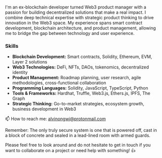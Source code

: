 I'm an ex-blockchain developer turned Web3 product manager with a passion for building decentralized solutions that make a real impact. I combine deep technical expertise with strategic product thinking to drive innovation in the Web3 space. My experience spans smart contract development, blockchain architecture, and product management, allowing me to bridge the gap between technology and user experience.  

### Skills  
- **Blockchain Development:** Smart contracts, Solidity, Ethereum, EVM, Layer 2 solutions  
- **Web3 Technologies:** DeFi, NFTs, DAOs, tokenomics, decentralized identity  
- **Product Management:** Roadmap planning, user research, agile methodologies, cross-functional collaboration  
- **Programming Languages:** Solidity, JavaScript, TypeScript, Python  
- **Tools & Frameworks:** Hardhat, Truffle, Web3.js, Ethers.js, IPFS, The Graph  
- **Strategic Thinking:** Go-to-market strategies, ecosystem growth, business development in Web3  

📫 How to reach me: alvinongwj@protonmail.com

Remember: The only truly secure system is one that is powered off, cast in a block of concrete and sealed in a lead-lined room with armed guards.

Please feel free to look around and do not hesitate to get in touch if you want to collaborate on a project or need help with something! 👍
